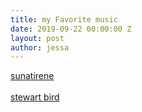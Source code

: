 ```yaml
---
title: my Favorite music
date: 2019-09-22 00:00:00 Z
layout: post
author: jessa
---
```


<p>
<a href="https://sunatirene0.bandcamp.com/">sunatirene</a><br><br>
<a href="https://waterrecipes.bandcamp.com/album/bedtime-for-bonzo">stewart bird</a>
<br>
 </p>

